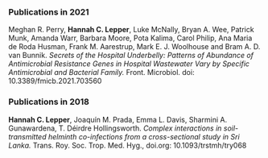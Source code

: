 

### Publications in 2021
Meghan R. Perry, **Hannah C. Lepper**, Luke McNally, Bryan A. Wee, Patrick Munk, Amanda Warr, Barbara Moore, Pota Kalima, Carol Philip, Ana Maria de Roda Husman, Frank M. Aarestrup, Mark E. J. Woolhouse and Bram A. D. van Bunnik. *Secrets of the Hospital Underbelly: Patterns of Abundance of Antimicrobial Resistance Genes in Hospital Wastewater Vary by Specific Antimicrobial and Bacterial Family.* Front. Microbiol. doi: 10.3389/fmicb.2021.703560

### Publications in 2018
**Hannah C. Lepper**, Joaquín M. Prada, Emma L. Davis, Sharmini A. Gunawardena, T. Déirdre Hollingsworth. *Complex interactions in soil-transmitted helminth co-infections from a cross-sectional study in Sri Lanka.* Trans. Roy. Soc. Trop. Med. Hyg., doi.org: 10.1093/trstmh/try068
